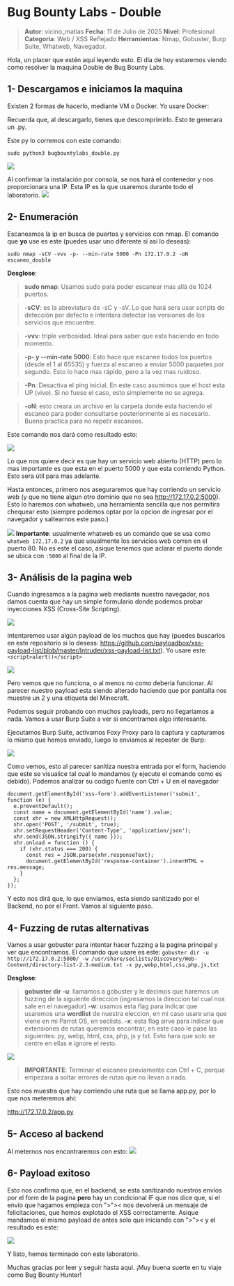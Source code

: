 
# Bug Bounty Labs - Double

> **Autor**: vicino_matias
> **Fecha**: 11 de Julio de 2025
> **Nivel**: Profesional
> **Categoria**: Web / XSS Reflejado
> **Herramientas**: Nmap, Gobuster, Burp Suite, Whatweb, Navegador.

Hola, un placer que estén aquí leyendo esto. El día de hoy estaremos viendo como resolver la maquina Double de Bug Bounty Labs.

## 1- Descargamos e iniciamos la maquina

Existen 2 formas de hacerlo, mediante VM o Docker. Yo usare Docker:

Recuerda que, al descargarlo, tienes que descomprimirlo. Esto te generara un .py.

Este py lo corremos con este comando:

```
sudo python3 bugbountylabs_double.py
```

![](imagenes/Ejecucion_Docker.png)

Al confirmar la instalación por consola, se nos hará el contenedor y nos proporcionara una IP. Esta IP es la que usaremos durante todo el laboratorio.
![](imagenes/IP.png)

## 2- Enumeración

Escaneamos la ip en busca de puertos y servicios con nmap. El comando que **yo** use es este (puedes usar uno diferente si asi lo deseas):
```
sudo nmap -sCV -vvv -p- --min-rate 5000 -Pn 172.17.0.2 -oN escaneo_double
```

**Desglose**:

>**sudo nmap**: Usamos sudo para poder escanear mas allá de 1024 puertos.

>**-sCV**: es la abreviatura de -sC y -sV. Lo que hará sera usar scripts de detección por defecto e intentara detectar las versiones de los servicios que encuentre.

>**-vvv**: triple verbosidad. Ideal para saber que esta haciendo en todo momento.

>**-p- y --min-rate 5000**: Esto hace que escanee todos los puertos (desde el 1 al 65535) y fuerza al escaneo a enviar 5000 paquetes por segundo. Esto lo hace mas rápido, pero a la vez mas ruidoso.

>**-Pn**: Desactiva el ping inicial. En este caso asumimos que el host esta UP (vivo). Si no fuese el caso, esto simplemente no se agrega.

>  **-oN**: esto creara un archivo en la carpeta donde esta haciendo el escaneo para poder consultarse posteriormente si es necesario. Buena practica para no repetir escaneos.

Este comando nos dará como resultado esto:

![](imagenes/Escaneo_terminado.png)

Lo que nos quiere decir es que hay un servicio web abierto (HTTP) pero lo mas importante es que esta en el puerto 5000 y que esta corriendo Python. Esto sera útil para mas adelante.

Hasta entonces, primero nos aseguraremos que hay corriendo un servicio web (y que no tiene algun otro dominio que no sea http://172.17.0.2:5000). Esto lo haremos con whatweb, una herramienta sencilla que nos permitira chequear esto (siempre podemos optar por la opcion de ingresar por el navegador y saltearnos este paso.)

![](imagenes/whatweb.png)
**Importante**: usualmente whatweb es un comando que se usa como ```whatweb 172.17.0.2``` ya que usualmente los servicios web corren en el puerto 80. No es este el caso, asique tenemos que aclarar el puerto donde se ubica con ```:5000``` al final de la IP.

## 3- Análisis de la pagina web

Cuando ingresamos a la pagina web mediante nuestro navegador, nos damos cuenta que hay un simple formulario donde podemos probar inyecciones XSS (Cross-Site Scripting).

![](imagenes/Form_principal.png)

Intentaremos usar algún payload de los muchos que hay (puedes buscarlos en este repositorio si lo deseas: https://github.com/payloadbox/xss-payload-list/blob/master/Intruder/xss-payload-list.txt). Yo usare este:  ```<script>alert()</script>```

![](imagenes/Intento_fallido.png)

Pero vemos que no funciona, o al menos no como debería funcionar. Al parecer nuestro payload esta siendo alterado haciendo que por pantalla nos muestre un 2 y una etiqueta del Minecraft.

Podemos seguir probando con muchos payloads, pero no llegaríamos a nada. Vamos a usar Burp Suite a ver si encontramos algo interesante.

Ejecutamos Burp Suite, activamos Foxy Proxy para la captura y capturamos lo mismo que hemos enviado, luego lo enviamos al repeater de Burp:

![](imagenes/Burp_Captura_Analisis.png)

Como vemos, esto al parecer sanitiza nuestra entrada por el form, haciendo que este se visualice tal cual lo mandamos (y ejecute el comando como es debido). Podemos analizar su codigo fuente con Ctrl + U en el navegador
```
document.getElementById('xss-form').addEventListener('submit', function (e) {
  e.preventDefault();
  const name = document.getElementById('name').value;
  const xhr = new XMLHttpRequest();
  xhr.open('POST', '/submit', true);
  xhr.setRequestHeader('Content-Type', 'application/json');
  xhr.send(JSON.stringify({ name }));
  xhr.onload = function () {
    if (xhr.status === 200) {
      const res = JSON.parse(xhr.responseText);
      document.getElementById('response-container').innerHTML = res.message;
    }
  };
});

```
 Y esto nos dirá que, lo que enviamos, esta siendo sanitizado por el Backend, no por el Front. Vamos al siguiente paso.

## 4- Fuzzing de rutas alternativas

Vamos a usar gobuster para intentar hacer fuzzing a la pagina principal y ver que encontramos. El comando que usare es este: 
```gobuster dir -u http://172.17.0.2:5000/ -w /usr/share/seclists/Discovery/Web-Content/directory-list-2.3-medium.txt -x py,webp,html,css,php,js,txt```

**Desglose**:

> **gobuster dir -u**: llamamos a gobuster y le decimos que haremos un fuzzing de la siguiente direccion (ingresamos la direccion tal cual nos sale en el navegador)
>  **-w**: usamos esta flag para indicar que usaremos una **wordlist** de nuestra eleccion, en mi caso usare una que viene en mi Parrot OS, en seclists.
>  **-x**: esta flag sirve para indicar que extensiones de rutas queremos encontrar, en este caso le pase las siguientes: py, webp, html, css, php, js y txt.  Esto hara que solo se centre en ellas e ignore el resto.

![](imagenes/Gobuster_scan.png)
> **IMPORTANTE**: Terminar el escaneo previamente con Ctrl + C, porque empezara a soltar errores de rutas que no llevan a nada.

Esto nos muestra que hay corriendo una ruta que se llama app.py, por lo que nos meteremos ahí:

http://172.17.0.2/app.py

## 5- Acceso al backend

Al meternos nos encontraremos con esto:
![](imagenes/backend_page.png)
## 6- Payload exitoso

Esto nos confirma que, en el backend, se esta sanitizando nuestros envíos por el form de la pagina **pero** hay un condicional IF que nos dice que, si el envío que hagamos empieza con ">">< nos devolverá un mensaje de felicitaciones, que hemos explotado el XSS correctamente. Asique mandamos el mismo payload de antes solo que iniciando con ">">< y el resultado es este:

![](imagenes/Finalizacion.png)

Y listo, hemos terminado con este laboratorio.

Muchas gracias por leer y seguir hasta aquí. ¡Muy buena suerte en tu viaje como Bug Bounty Hunter!
